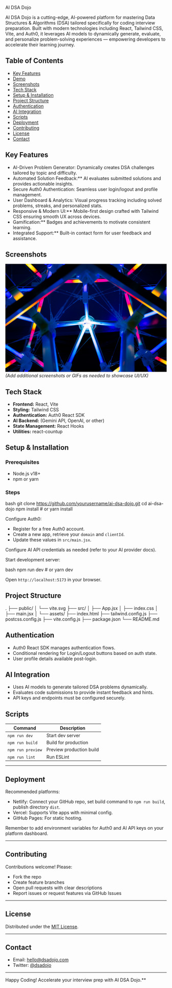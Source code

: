 AI DSA Dojo

AI DSA Dojo is a cutting-edge, AI-powered platform for mastering Data Structures & Algorithms (DSA) tailored specifically for coding interview preparation. Built with modern technologies including React, Tailwind CSS, Vite, and Auth0, it leverages AI models to dynamically generate, evaluate, and personalize problem-solving experiences — empowering developers to accelerate their learning journey.

## Table of Contents

* [Key Features](#key-features)
* [Demo](#demo)
* [Screenshots](#screenshots)
* [Tech Stack](#tech-stack)
* [Setup & Installation](#setup--installation)
* [Project Structure](#project-structure)
* [Authentication](#authentication)
* [AI Integration](#ai-integration)
* [Scripts](#scripts)
* [Deployment](#deployment)
* [Contributing](#contributing)
* [License](#license)
* [Contact](#contact)



## Key Features

* AI-Driven Problem Generator: Dynamically creates DSA challenges tailored by topic and difficulty.
* Automated Solution Feedback:** AI evaluates submitted solutions and provides actionable insights.
* Secure Auth0 Authentication: Seamless user login/logout and profile management.
* User Dashboard & Analytics: Visual progress tracking including solved problems, streaks, and personalized stats.
* Responsive & Modern UI:** Mobile-first design crafted with Tailwind CSS ensuring smooth UX across devices.
* Gamification:** Badges and achievements to motivate consistent learning.
* Integrated Support:** Built-in contact form for user feedback and assistance.


## Screenshots

![Hero Section](heropic.jpg)
*(Add additional screenshots or GIFs as needed to showcase UI/UX)*



## Tech Stack

* **Frontend:** React, Vite
* **Styling:** Tailwind CSS
* **Authentication:** Auth0 React SDK
* **AI Backend:** (Gemini API, OpenAI, or other)
* **State Management:** React Hooks
* **Utilities:** react-countup



## Setup & Installation

### Prerequisites

* Node.js v18+
* npm or yarn

### Steps

bash
git clone https://github.com/yourusername/ai-dsa-dojo.git
cd ai-dsa-dojo
npm install # or yarn install


Configure Auth0:

* Register for a free Auth0 account.
* Create a new app, retrieve your `domain` and `clientId`.
* Update these values in `src/main.jsx`.

Configure AI API credentials as needed (refer to your AI provider docs).

Start development server:

bash
npm run dev # or yarn dev


Open `http://localhost:5173` in your browser.



## Project Structure


.
├── public/
│   └── vite.svg
├── src/
│   ├── App.jsx
│   ├── index.css
│   ├── main.jsx
│   └── assets/
├── index.html
├── tailwind.config.js
├── postcss.config.js
├── vite.config.js
├── package.json
└── README.md




## Authentication

* Auth0 React SDK manages authentication flows.
* Conditional rendering for Login/Logout buttons based on auth state.
* User profile details available post-login.



## AI Integration

* Uses AI models to generate tailored DSA problems dynamically.
* Evaluates code submissions to provide instant feedback and hints.
* API keys and endpoints must be configured securely.



## Scripts

| Command           | Description              |
| -- | ------------------------ |
| `npm run dev`     | Start dev server         |
| `npm run build`   | Build for production     |
| `npm run preview` | Preview production build |
| `npm run lint`    | Run ESLint               |

---

## Deployment

Recommended platforms:

* Netlify: Connect your GitHub repo, set build command to `npm run build`, publish directory `dist`.
* Vercel: Supports Vite apps with minimal config.
* GitHub Pages: For static hosting.

Remember to add environment variables for Auth0 and AI API keys on your platform dashboard.

---

## Contributing

Contributions welcome! Please:

* Fork the repo
* Create feature branches
* Open pull requests with clear descriptions
* Report issues or request features via GitHub Issues

---

## License

Distributed under the [MIT License](LICENSE).

---

## Contact

* Email: [hello@dsadojo.com](mailto:hello@dsadojo.com)
* Twitter: [@dsadojo](https://twitter.com/dsadojo)

---

Happy Coding! Accelerate your interview prep with AI DSA Dojo.**
